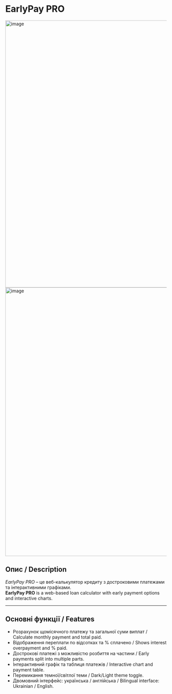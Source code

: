 # EarlyPay PRO

<img width="1083" height="833" alt="image" src="https://github.com/user-attachments/assets/100e28c2-884b-4376-a910-01146de67370" />
<img width="1214" height="838" alt="image" src="https://github.com/user-attachments/assets/3d003a75-fb3e-411b-8e0c-ab1a964de2c0" />



## Опис / Description

*EarlyPay PRO* – це веб-калькулятор кредиту з достроковими платежами та інтерактивними графіками.  
**EarlyPay PRO** is a web-based loan calculator with early payment options and interactive charts.

---

## Основні функції / Features

- Розрахунок щомісячного платежу та загальної суми виплат / Calculate monthly payment and total paid.
- Відображення переплати по відсотках та % сплачено / Shows interest overpayment and % paid.
- Дострокові платежі з можливістю розбиття на частини / Early payments split into multiple parts.
- Інтерактивний графік та таблиця платежів / Interactive chart and payment table.
- Перемикання темної/світлої теми / Dark/Light theme toggle.
- Двомовний інтерфейс: українська / англійська / Bilingual interface: Ukrainian / English.



